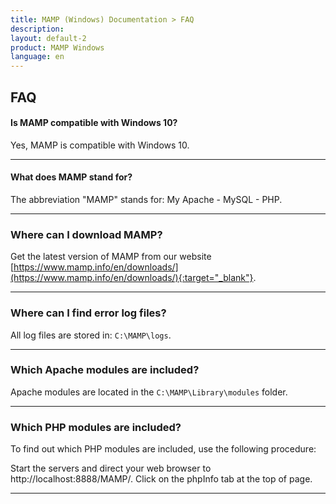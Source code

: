 ```yaml
---
title: MAMP (Windows) Documentation > FAQ
description: 
layout: default-2
product: MAMP Windows
language: en
---
```


## FAQ

#### Is MAMP compatible with Windows 10?

Yes, MAMP is compatible with Windows 10.

---

#### What does MAMP stand for?

The abbreviation "MAMP" stands for: My Apache - MySQL - PHP.

---

### Where can I download MAMP?

Get the latest version of MAMP from our website [https://www.mamp.info/en/downloads/](https://www.mamp.info/en/downloads/){:target="_blank"}.

---

### Where can I find error log files?

All log files are stored in: `C:\MAMP\logs`.

---

### Which Apache modules are included?

Apache modules are located in the `C:\MAMP\Library\modules` folder.

---

### Which PHP modules are included?

To find out which PHP modules are included, use the following procedure:

Start the servers and direct your web browser to http://localhost:8888/MAMP/.
Click on the phpInfo tab at the top of page.

---
